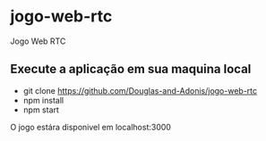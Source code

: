 # jogo-web-rtc
Jogo Web RTC

## Execute a aplicação em sua maquina local
- git clone https://github.com/Douglas-and-Adonis/jogo-web-rtc
- npm install
- npm start

O jogo estára disponivel em localhost:3000